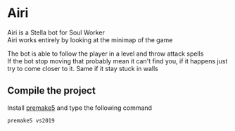 # Airi
Airi is a Stella bot for Soul Worker\
Airi works entirely by looking at the minimap of the game

The bot is able to follow the player in a level and throw attack spells\
If the bot stop moving that probably mean it can't find you, if it happens just try to come closer to it. Same if it stay stuck in walls

## Compile the project
Install [premake5](https://premake.github.io/download/) and type the following command
```
premake5 vs2019
```
